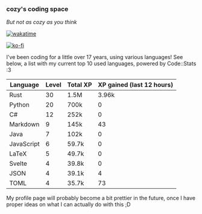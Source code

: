 ### cozy's coding space
*But not as cozy as you think*

[![wakatime](https://wakatime.com/badge/user/c0ba07bb-3421-41be-bd1a-d611e670f250.svg)](https://wakatime.com/@c0ba07bb-3421-41be-bd1a-d611e670f250)

[![ko-fi](https://ko-fi.com/img/githubbutton_sm.svg)](https://ko-fi.com/J3J75ITL4)

I've been coding for a little over 17 years, using various languages! See below, a list with my current top 10 used languages, powered by Code::Stats :3
    
| Language | Level | Total XP | XP gained (last 12 hours) |
| --- | --- | --- | --- |
| Rust | 30 | 1.5M | 3.96k |
| Python | 20 | 700k | 0 |
| C# | 12 | 252k | 0 |
| Markdown | 9 | 145k | 43 |
| Java | 7 | 102k | 0 |
| JavaScript | 6 | 59.7k | 0 |
| LaTeX | 5 | 49.7k | 0 |
| Svelte | 4 | 39.8k | 0 |
| JSON | 4 | 39.1k | 4 |
| TOML | 4 | 35.7k | 73 |
    
My profile page will probably become a bit prettier in the future, once I have proper ideas on what I can actually do with this ;D